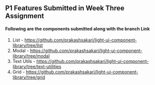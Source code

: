 ## P1 Features Submitted in Week Three Assignment

#### Following are the components submitted along with the branch Link

1. List - https://github.com/prakashsakari/light-ui-component-library/tree/list
2. Modal - https://github.com/prakashsakari/light-ui-component-library/tree/modal
3. Text Utils - https://github.com/prakashsakari/light-ui-component-library/tree/text-utilities
4. Grid - https://github.com/prakashsakari/light-ui-component-library/tree/grid
